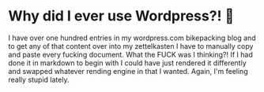 # Why did I ever use Wordpress?! 🤬

I have over one hundred entries in my wordpress.com bikepacking blog and to get any of that content over into my zettelkasten I have to manually copy and paste every fucking document. What the FUCK was I thinking?! If I had done it in markdown to begin with I could have just rendered it differently and swapped whatever rending engine in that I wanted. Again, I'm feeling really stupid lately.
